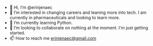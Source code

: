 - 👋 Hi, I’m @erinjenaec
- 👀 I’m interested in changing careers and leaning more into tech. I am currently in pharmaceuticals and looking to learn more. 
- 🌱 I’m currently learning Python. 
- 💞️ I’m looking to collaborate on nothing at the moment. I'm just getting started. 
- 📫 How to reach me erinjenaec@gmail.com

<!---
erinjenaec/erinjenaec is a ✨ special ✨ repository because its `README.md` (this file) appears on your GitHub profile.
You can click the Preview link to take a look at your changes.
--->
